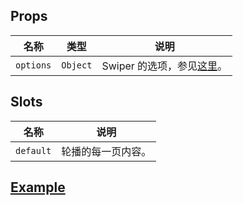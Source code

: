 ## Props

| 名称		| 类型		| 说明														|
| ---		| ---		| ---														|
| `options`	| `Object`	| Swiper 的选项，参见[这里](http://idangero.us/swiper/api/)。	|

## Slots

| 名称		| 说明				|
| ---		| ---				|
| `default`	| 轮播的每一页内容。	|

## [Example](http://localhost/demo/slider)